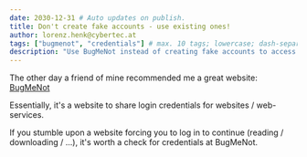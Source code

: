 ```yaml
---
date: 2030-12-31 # Auto updates on publish.
title: Don't create fake accounts - use existing ones!
author: lorenz.henk@cybertec.at
tags: ["bugmenot", "credentials"] # max. 10 tags; lowercase; dash-separated
description: "Use BugMeNot instead of creating fake accounts to access data hidden between a login wall" # max. 300 chars.
---
```


The other day a friend of mine recommended me a great website: [BugMeNot](http://bugmenot.com)

Essentially, it's a website to share login credentials for websites / web-services.

If you stumble upon a website forcing you to log in to continue (reading / downloading / ...), it's worth a check for credentials at BugMeNot.
